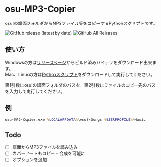 # osu-MP3-Copier
osu!の譜面フォルダからMP3ファイル等をコピーするPythonスクリプトです。

![GitHub release (latest by date)](https://img.shields.io/github/v/release/ReNeeter/osu-MP3-Copier)
![GitHub All Releases](https://img.shields.io/github/downloads/ReNeeter/osu-MP3-Copier/total)

## 使い方
Windowsの方は[リリースページ](https://github.com/ReNeeter/osu-MP3-Copier/releases/latest)からビルド済みバイナリをダウンロード出来ます。  
Mac、Linuxの方は[Pythonスクリプト](osu-MP3-Copier.py)をダウンロードして実行してください。

第1引数にosu!の譜面フォルダのパスを、第2引数にファイルのコピー先のパスを入力して実行してください。

## 例
```bat
osu-MP3-Copier.exe %LOCALAPPDATA%\osu!\Songs %USERPROFILE%\Music
```

## Todo
- [ ] 譜面からMP3ファイルを読み込み
- [ ] カバーアートもコピー・合成を可能に
- [ ] オプションを追加